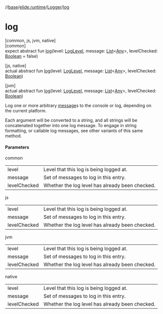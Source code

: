 //[base](../../../index.md)/[elide.runtime](../index.md)/[Logger](index.md)/[log](log.md)

# log

[common, js, jvm, native]\
[common]\
expect abstract fun [log](log.md)(level: [LogLevel](../-log-level/index.md), message: [List](https://kotlinlang.org/api/latest/jvm/stdlib/kotlin.collections/-list/index.html)&lt;[Any](https://kotlinlang.org/api/latest/jvm/stdlib/kotlin/-any/index.html)&gt;, levelChecked: [Boolean](https://kotlinlang.org/api/latest/jvm/stdlib/kotlin/-boolean/index.html) = false)

[js, native]\
actual abstract fun [log](log.md)(level: [LogLevel](../../../../../packages/base/base/elide.runtime/-log-level/index.md), message: [List](https://kotlinlang.org/api/latest/jvm/stdlib/kotlin.collections/-list/index.html)&lt;[Any](https://kotlinlang.org/api/latest/jvm/stdlib/kotlin/-any/index.html)&gt;, levelChecked: [Boolean](https://kotlinlang.org/api/latest/jvm/stdlib/kotlin/-boolean/index.html))

[jvm]\
actual abstract fun [log](log.md)(level: [LogLevel](../-log-level/index.md#456488815%2FExtensions%2F-272498224), message: [List](https://kotlinlang.org/api/latest/jvm/stdlib/kotlin.collections/-list/index.html)&lt;[Any](https://kotlinlang.org/api/latest/jvm/stdlib/kotlin/-any/index.html)&gt;, levelChecked: [Boolean](https://kotlinlang.org/api/latest/jvm/stdlib/kotlin/-boolean/index.html))

Log one or more arbitrary [message](log.md)s to the console or log, depending on the current platform.

Each argument will be converted to a string, and all strings will be concatenated together into one log message. To engage in string formatting, or callable log messages, see other variants of this same method.

#### Parameters

common

| | |
|---|---|
| level | Level that this log is being logged at. |
| message | Set of messages to log in this entry. |
| levelChecked | Whether the log level has already been checked. |

js

| | |
|---|---|
| level | Level that this log is being logged at. |
| message | Set of messages to log in this entry. |
| levelChecked | Whether the log level has already been checked. |

jvm

| | |
|---|---|
| level | Level that this log is being logged at. |
| message | Set of messages to log in this entry. |
| levelChecked | Whether the log level has already been checked. |

native

| | |
|---|---|
| level | Level that this log is being logged at. |
| message | Set of messages to log in this entry. |
| levelChecked | Whether the log level has already been checked. |
